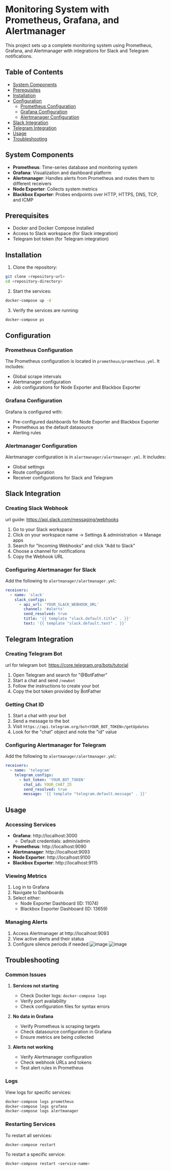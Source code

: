 # Monitoring System with Prometheus, Grafana, and Alertmanager

This project sets up a complete monitoring system using Prometheus, Grafana, and Alertmanager with integrations for Slack and Telegram notifications.

## Table of Contents
- [System Components](#system-components)
- [Prerequisites](#prerequisites)
- [Installation](#installation)
- [Configuration](#configuration)
  - [Prometheus Configuration](#prometheus-configuration)
  - [Grafana Configuration](#grafana-configuration)
  - [Alertmanager Configuration](#alertmanager-configuration)
- [Slack Integration](#slack-integration)
- [Telegram Integration](#telegram-integration)
- [Usage](#usage)
- [Troubleshooting](#troubleshooting)

## System Components

- **Prometheus**: Time-series database and monitoring system
- **Grafana**: Visualization and dashboard platform
- **Alertmanager**: Handles alerts from Prometheus and routes them to different receivers
- **Node Exporter**: Collects system metrics
- **Blackbox Exporter**: Probes endpoints over HTTP, HTTPS, DNS, TCP, and ICMP

## Prerequisites

- Docker and Docker Compose installed
- Access to Slack workspace (for Slack integration)
- Telegram bot token (for Telegram integration)

## Installation

1. Clone the repository:
```bash
git clone <repository-url>
cd <repository-directory>
```

2. Start the services:
```bash
docker-compose up -d
```

3. Verify the services are running:
```bash
docker-compose ps
```

## Configuration

### Prometheus Configuration

The Prometheus configuration is located in `prometheus/prometheus.yml`. It includes:
- Global scrape intervals
- Alertmanager configuration
- Job configurations for Node Exporter and Blackbox Exporter

### Grafana Configuration

Grafana is configured with:
- Pre-configured dashboards for Node Exporter and Blackbox Exporter
- Prometheus as the default datasource
- Alerting rules

### Alertmanager Configuration

Alertmanager configuration is in `alertmanager/alertmanager.yml`. It includes:
- Global settings
- Route configuration
- Receiver configurations for Slack and Telegram

## Slack Integration

### Creating Slack Webhook
url guide: https://api.slack.com/messaging/webhooks

1. Go to your Slack workspace
2. Click on your workspace name → Settings & administration → Manage apps
3. Search for "Incoming Webhooks" and click "Add to Slack"
4. Choose a channel for notifications
5. Copy the Webhook URL

### Configuring Alertmanager for Slack

Add the following to `alertmanager/alertmanager.yml`:

```yaml
receivers:
  - name: 'slack'
    slack_configs:
      - api_url: 'YOUR_SLACK_WEBHOOK_URL'
        channel: '#alerts'
        send_resolved: true
        title: '{{ template "slack.default.title" . }}'
        text: '{{ template "slack.default.text" . }}'
```

## Telegram Integration

### Creating Telegram Bot
url for telegram bot: https://core.telegram.org/bots/tutorial

1. Open Telegram and search for "@BotFather"
2. Start a chat and send `/newbot`
3. Follow the instructions to create your bot
4. Copy the bot token provided by BotFather

### Getting Chat ID

1. Start a chat with your bot
2. Send a message to the bot
3. Visit `https://api.telegram.org/bot<YOUR_BOT_TOKEN>/getUpdates`
4. Look for the "chat" object and note the "id" value

### Configuring Alertmanager for Telegram

Add the following to `alertmanager/alertmanager.yml`:

```yaml
receivers:
  - name: 'telegram'
    telegram_configs:
      - bot_token: 'YOUR_BOT_TOKEN'
        chat_id: YOUR_CHAT_ID
        send_resolved: true
        message: '{{ template "telegram.default.message" . }}'
```

## Usage

### Accessing Services

- **Grafana**: http://localhost:3000
  - Default credentials: admin/admin
- **Prometheus**: http://localhost:9090
- **Alertmanager**: http://localhost:9093
- **Node Exporter**: http://localhost:9100
- **Blackbox Exporter**: http://localhost:9115

### Viewing Metrics

1. Log in to Grafana
2. Navigate to Dashboards
3. Select either:
   - Node Exporter Dashboard (ID: 11074)
   - Blackbox Exporter Dashboard (ID: 13659)

### Managing Alerts

1. Access Alertmanager at http://localhost:9093
2. View active alerts and their status
3. Configure silence periods if needed
![image](https://github.com/user-attachments/assets/bff0c67b-6b87-43f9-bcfc-d76625b45847)
![image](https://github.com/user-attachments/assets/8f679cbf-ec55-4537-9890-d43d8c1da112)

## Troubleshooting

### Common Issues

1. **Services not starting**
   - Check Docker logs: `docker-compose logs`
   - Verify port availability
   - Check configuration files for syntax errors

2. **No data in Grafana**
   - Verify Prometheus is scraping targets
   - Check datasource configuration in Grafana
   - Ensure metrics are being collected

3. **Alerts not working**
   - Verify Alertmanager configuration
   - Check webhook URLs and tokens
   - Test alert rules in Prometheus

### Logs

View logs for specific services:
```bash
docker-compose logs prometheus
docker-compose logs grafana
docker-compose logs alertmanager
```

### Restarting Services

To restart all services:
```bash
docker-compose restart
```

To restart a specific service:
```bash
docker-compose restart <service-name>
``` 
